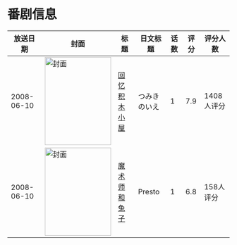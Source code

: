 # 番剧信息

|放送日期|封面|标题|日文标题|话数|评分|评分人数|
|---|---|---|---|---|---|---|
|2008-06-10|<img src="https://lain.bgm.tv/pic/cover/c/5f/df/11658_89hgY.jpg" alt="封面" style="width:150px;height:200px;object-fit:cover;">|[回忆积木小屋](https://bangumi.tv/subject/11658)|つみきのいえ|1|7.9|1408人评分|
|2008-06-10|<img src="https://lain.bgm.tv/pic/cover/c/ab/6e/35916_Hp3w6.jpg" alt="封面" style="width:150px;height:200px;object-fit:cover;">|[魔术师和兔子](https://bangumi.tv/subject/35916)|Presto|1|6.8|158人评分|
